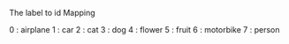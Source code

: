 The label to id Mapping

0 : airplane
1 : car
2 : cat
3 : dog
4 : flower
5 : fruit
6 : motorbike
7 : person
